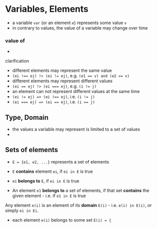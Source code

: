 
<!-- ======================================================================= -->
# Variables, Elements

* a variable `var` (or an element `e`) represents some value `v`
* in contrary to values, the value of a variable may change over time

### value of

* 

clarification

* different elements may represent the same value
* `(ei !== ej) !> (ei != ej)`, e.g. `(e1 == v) and (e2 == v)`
* different elements may represent different values
* `(ei == ej) !> (ei === ej)`, e.g. `(i != j)`
* an element can not represent different values at the same time
* `(ei != ej) => (ei !== ej)`, i.e. `(i != j)`
* `(ei === ej) => (ei == ej)`, i.e. `(i == j)`

<!-- ======================================================================= -->
## Type, Domain

* the values a variable may represent is limited to a set of values
* 

<!-- ======================================================================= -->
## Sets of elements

* `E = {e1, e2, ...}` represents a set of elements
* `E` **contains** element `ei`, if `ei in E` is true
* `ei` **belongs to** `E`, if `ei in E` is true

* An element `e1` **belongs to** a set of elements,
  if that set **contains** the given element -
  i.e. if `e1 in E` is true

Any element `e(i)` is an element of its **domain** `E(i)` -
i.e. `e(i) in E(i)`, or simply `ei in Ei`.

* each element `e(i)` belongs to some set `E(i) = {`

